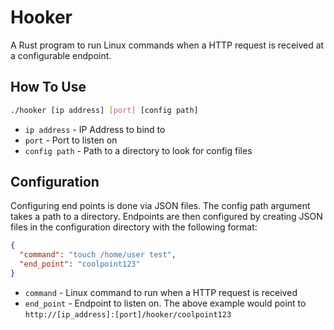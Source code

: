 # Hooker
A Rust program to run Linux commands when a HTTP request is received at a configurable endpoint.

## How To Use
```bash
./hooker [ip address] [port] [config path]
```

* `ip address` - IP Address to bind to
* `port` - Port to listen on
* `config path` - Path to a directory to look for config files

## Configuration
Configuring end points is done via JSON files. The config path argument takes a path to a directory. Endpoints are then
configured by creating JSON files in the configuration directory with the following format:

```json
{
  "command": "touch /home/user test",
  "end_point": "coolpoint123"
}
```

* `command` - Linux command to run when a HTTP request is received
* `end_point` - Endpoint to listen on. The above example would point to `http://[ip_address]:[port]/hooker/coolpoint123`